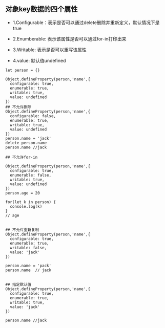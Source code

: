 ## 对象key数据的四个属性

- 1.Configurable：表示是否可以通过delete删除并重新定义，默认情况下是true

- 2.Enumberable: 表示该属性是否可以通过for-in打印出来

- 3.Writable: 表示是否可以重写该属性

- 4.value: 默认值undefined

```
let person = {}

Object.defineProperty(person,'name',{
  configurable: true,
  enumerable: true,
  writable: true,
  value: undefined
})
## 不允许删除
Object.defineProperty(person,'name',{
  configurable: false,
  enumerable: true,
  writable: true,
  value: undefined
})
person.name = 'jack'
delete person.name
person.name //jack

## 不允许for-in

Object.defineProperty(person,'name',{
  configurable: true,
  enumerable: false,
  writable: true,
  value: undefined
})
person.age = 20

for(let k in person) {
  console.log(k)
}
// age


## 不允许重新复制
Object.defineProperty(person,'name',{
  configurable: true,
  enumerable: true,
  writable: false,
  value: 'jack'
})

person.name = 'pack'
person.name  // jack


## 指定默认值
Object.defineProperty(person,'name',{
  configurable: true,
  enumerable: true,
  writable: true,
  value: 'jack'
})

person.name //jack

```